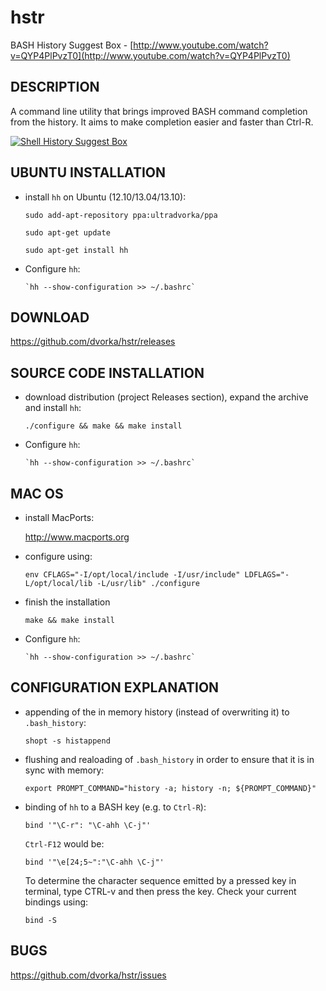 hstr
====

BASH History Suggest Box - [http://www.youtube.com/watch?v=QYP4PlPvzT0](http://www.youtube.com/watch?v=QYP4PlPvzT0)


DESCRIPTION
-----------
A command line utility that brings improved BASH command completion 
from the history. It aims to make completion easier and faster
than Ctrl-R.


[![Shell History Suggest Box](http://mindforger.com/projects/images/hh-1.jpg "Shell History Suggest Box")](http://mindforger.com/projects/images/hh-1.jpg)


UBUNTU INSTALLATION
-------------------
* install `hh` on Ubuntu (12.10/13.04/13.10):

    `sudo add-apt-repository ppa:ultradvorka/ppa`

    `sudo apt-get update`

    `sudo apt-get install hh`

* Configure `hh`: 

      `hh --show-configuration >> ~/.bashrc`


DOWNLOAD
--------
https://github.com/dvorka/hstr/releases


SOURCE CODE INSTALLATION
------------------------
* download distribution (project Releases section), expand the archive and install `hh`:

    `./configure && make && make install`

* Configure `hh`:

      `hh --show-configuration >> ~/.bashrc`


MAC OS
------
* install MacPorts:

   http://www.macports.org

* configure using:

   `env CFLAGS="-I/opt/local/include -I/usr/include" LDFLAGS="-L/opt/local/lib -L/usr/lib" ./configure`

* finish the installation

    `make && make install`

* Configure `hh`:

      `hh --show-configuration >> ~/.bashrc`


CONFIGURATION EXPLANATION
-------------------------
* appending of the in memory history (instead of overwriting it) 
  to `.bash_history`: 

    `shopt -s histappend`

* flushing and realoading of `.bash_history` in order to ensure that
  it is in sync with memory:

     `export PROMPT_COMMAND="history -a; history -n; ${PROMPT_COMMAND}"`

* binding of `hh` to a BASH key (e.g. to `Ctrl-R`):

    `bind '"\C-r": "\C-ahh \C-j"'`

  `Ctrl-F12` would be:

    `bind '"\e[24;5~":"\C-ahh \C-j"'`

  To determine the character sequence emitted by a pressed key in terminal, 
  type CTRL-v and then press the key. Check your current bindings using:

    `bind -S`

BUGS
----
https://github.com/dvorka/hstr/issues

